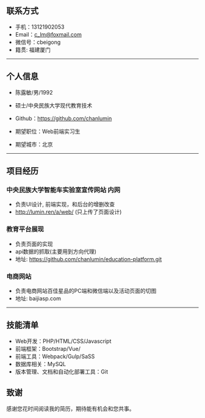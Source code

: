 ## 联系方式
- 手机：13121902053 
- Email：c_lm@foxmail.com 
- 微信号：cbeigong
- 籍贯: 福建厦门

---

## 个人信息

- 陈露敏/男/1992 
- 硕士/中央民族大学现代教育技术 
- Github：https://github.com/chanlumin 

- 期望职位：Web前端实习生
- 期望城市：北京

---

## 项目经历

### 中央民族大学智能车实验室宣传网站 内网
- 负责UI设计, 前端实现，和后台的增删改查 
- http://lumin.ren/a/web/ (只上传了页面设计)


### 教育平台展现
- 负责页面的实现
- api数据的抓取(主要用到方向代理)
- 地址: https://github.com/chanlumin/education-platform.git

### 电商网站
- 负责电商网站百佳星品的PC端和微信端以及活动页面的切图
- 地址: baijiasp.com
---

## 技能清单

- Web开发：PHP/HTML/CSS/Javascript
- 前端框架：Bootstrap/Vue/
- 前端工具：Webpack/Gulp/SaSS
- 数据库相关：MySQL
- 版本管理、文档和自动化部署工具：Git

## 致谢
感谢您花时间阅读我的简历，期待能有机会和您共事。